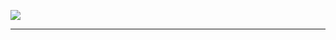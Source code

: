 ![](https://github.com/ar-ray0111/ar-ray0111/blob/main/header.gif)

---


<!---
ar-ray0111/ar-ray0111 is a ✨ special ✨ repository because its `README.md` (this file) appears on your GitHub profile.
You can click the Preview link to take a look at your changes.
--->
